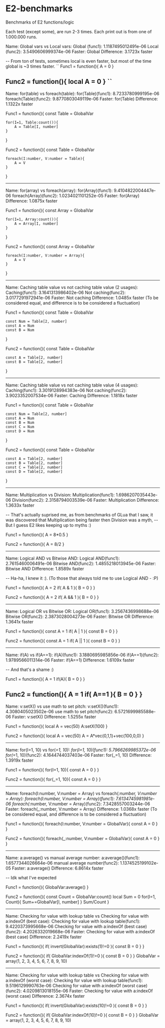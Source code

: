 # E2-benchmarks
Benchmarks of E2 functions/logic

Each test (except some), are run 2-3 times. Each print out is from one of 1.000.000 runs.

Name: Global vars vs Local vars:
    Global (func1): 1.1187495012491e-06
    Local (func2): 3.5490606999374e-06
    Faster: Global
    Difference: 3.1723x faster

-- From ton of tests, sometimes local is even faster, but most of the time global is ~3 times faster.
``
Func1 = function(){
    A = 0
}
    
Func2 = function(){
    local A = 0
}
``
-------------------------------------------------------------------------------

Name: for(table) vs foreach(table):
    for(Table)(func1): 8.7233780999195e-06
    foreach(Table)(func2): 9.8770803049119e-06
    Faster: for(Table)
    Difference: 1.1322x faster


Func1 = function(){
    const Table = GlobalVar
    
    for(I=1, Table:count()){
        A = Table[I, number]
    }
}

Func2 = function(){
    const Table = GlobalVar
    
    foreach(I:number, V:number = Table){
        A = V
    }
}

-------------------------------------------------------------------------------

Name: for(array) vs foreach(array):
    for(Array)(func1): 9.4104822004447e-06
    foreach(Array)(func2): 1.0234021101252e-05
    Faster: for(Array)
    Difference: 1.0875x faster


Func1 = function(){
    const Array = GlobalVar
    
    for(I=1, Array:count()){
        A = Array[I, number]
    }
}

Func2 = function(){
    const Array = GlobalVar
    
    foreach(I:number, V:number = Array){
        A = V
    }
}

-------------------------------------------------------------------------------

Name: Caching table value vs not caching table value (2 usages):
    Caching(func1): 3.1641313986402e-06
    Not caching(func2): 3.0177291972941e-06
    Faster: Not caching
    Difference: 1.0485x faster (To be considered equal, and difference is to be considered a fluctuation)


Func1 = function(){
    const Table = GlobalVar
    
    const Num = Table[2, number]
    const A = Num
    const B = Num
}

Func2 = function(){
    const Table = GlobalVar
    
    const A = Table[2, number]
    const B = Table[2, number]
}

-------------------------------------------------------------------------------

Name: Caching table value vs not caching table value (4 usages):
    Caching(func1): 3.3019128994383e-06
    Not caching(func2): 3.9023352007534e-06
    Faster: Caching
    Difference: 1.1818x faster


Func1 = function(){
    const Table = GlobalVar
    
    const Num = Table[2, number]
    const A = Num
    const B = Num
    const C = Num
    const D = Num
}

Func2 = function(){
    const Table = GlobalVar
    
    const A = Table[2, number]
    const B = Table[2, number]
    const C = Table[2, number]
    const D = Table[2, number]
}

-------------------------------------------------------------------------------

Name: Multiplication vs Division:
    Multiplication(func1): 1.6986207035443e-06
    Division(func2): 2.3158794003539e-06
    Faster: Multiplication
    Difference: 1.3633x faster

-- That's actually suprised me, as from benchmarks of GLua that I saw, it was discovered that Multiplication being faster then Division was a myth,
-- But I guess E2 likes keeping up to myths :)

Func1 = function(){
    A = 8*0.5
}

Func2 = function(){
    A = 8/2
}

-------------------------------------------------------------------------------

Name: Logical AND vs Bitwise AND:
    Logical AND(func1): 2.7615460006491e-06
    Bitwise AND(func2): 1.4855218013945e-06
    Faster: Bitwise AND
    Difference: 1.8589x faster 

-- Ha-ha, I knew it :). (To those that always told me to use Logical AND - :P)

Func1 = function(){
    A = 2
    if( A & 1 ){
        B = 0
    }
}

Func2 = function(){
    A = 2
    if( A && 1 ){
        B = 0
    }
}

-------------------------------------------------------------------------------

Name: Logical OR vs Bitwise OR:
    Logical OR(func1): 3.2567436998688e-06
    Bitwise OR(func2): 2.3873028004273e-06
    Faster: Bitwise OR
    Difference: 1.3641x faster 


Func1 = function(){
    const A = 1
    if( A | 1 ){
        const B = 0
    }
}

Func2 = function(){
    const A = 1
    if( A || 1 ){
        const B = 0
    }
}

-------------------------------------------------------------------------------

Name: if(A) vs if(A==1):
    if(A)(func1): 3.1880695985856e-06
    if(A==1)(func2): 1.9789566011314e-06
    Faster: if(A==1)
    Difference: 1.6109x faster 

-- And that's a shame :)

Func1 = function(){
    A = 1
    if(A){
        B = 0
    }
}

Func2 = function(){
    A = 1
    if( A==1 ){
        B = 0
    }
}
-------------------------------------------------------------------------------

Name: v:setX() vs use math to set pitch:
    v:setX()(func1): 4.3080405023502e-06
    use math to set pitch(func2): 6.5721699985588e-06
    Faster: v:setX()
    Difference: 1.5255x faster 


Func1 = function(){
    local A = vec(50)
    A:setX(100)
}

Func2 = function(){
    local A = vec(50)
    A = A*vec(0,1,1)+vec(100,0,0)
}

-------------------------------------------------------------------------------

Name: for(I=1, 10) vs for(_=1, 10):
    for(I=1, 10)(func1): 5.7966269985372e-06
    for(_=1, 10)(func2): 4.1644744037403e-06
    Faster: for(_=1, 10)
    Difference: 1.3919x faster 


Func1 = function(){
    for(I=1, 10){
        const A = 0
    }
}

Func2 = function(){
    for(_=1, 10){
        const A = 0
    }
}

-------------------------------------------------------------------------------

Name: foreach(I:number, V:number = Array) vs foreach(_:number, V:number = Array):
    foreach(I:number, V:number = Array)(func1): 7.6134745981981e-06
    foreach(_:number, V:number = Array)(func2): 7.3428557003244e-06
    Faster: foreach(_:number, V:number = Array)
    Difference: 1.0368x faster (To be considered equal, and difference is to be considered a fluctuation)


 Func1 = function(){
    foreach(I:number, V:number = GlobalVar){
        const A = 0
    }
}

Func2 = function(){
    foreach(_:number, V:number = GlobalVar){
        const A = 0
    }
}

-------------------------------------------------------------------------------

Name: a:average() vs manual average number:
    a:average()(func1): 1.6577344026664e-06
    manual average number(func2): 1.1374525199102e-05
    Faster: a:average()
    Difference: 6.8614x faster

-- Idk what I've expected

Func1 = function(){
    GlobalVar:average()
}

Func2 = function(){
    const Count = GlobalVar:count()
    local Sum = 0
    for(I=1, Count){
        Sum+=GlobalVar[I, number]
    }
    Sum/Count
}

-------------------------------------------------------------------------------

Name: Checking for value with lookup table vs Checking for value with a:indexOf (best case):
    Checking for value with lookup table(func1): 9.4220373995668e-06
    Checking for value with a:indexOf (best case)(func2): 4.2026332019668e-06
    Faster: Checking for value with a:indexOf (best case)
    Difference: 2.2419x faster


Func1 = function(){
    if( invert(GlobalVar):exists(1)!=0 ){
        const B = 0
    }
}

Func2 = function(){
    if( GlobalVar:indexOf(1)!=0 ){
        const B = 0
    }
}
GlobalVar = array(1, 2, 3, 4, 5, 6, 7, 8, 9, 10)

-------------------------------------------------------------------------------

Name: Checking for value with lookup table vs Checking for value with a:indexOf (worst case):
    Checking for value with lookup table(func1): 9.5196129990763e-06
    Checking for value with a:indexOf (worst case)(func2): 4.0209813018155e-06
    Faster: Checking for value with a:indexOf (worst case)
    Difference: 2.3674x faster 


Func1 = function(){
    if( invert(GlobalVar):exists(10)!=0 ){
        const B = 0
    }
}

Func2 = function(){
    if( GlobalVar:indexOf(10)!=0 ){
        const B = 0
    }
}
GlobalVar = array(1, 2, 3, 4, 5, 6, 7, 8, 9, 10)
